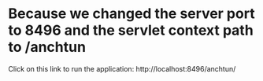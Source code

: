 # Because we changed the server port to 8496 and the servlet context path to /anchtun
Click on this link to run the application: http://localhost:8496/anchtun/